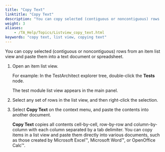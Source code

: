 ```yaml
--- 
title: "Copy Text"
linktitle: "Copy Text"
description: "You can copy selected (contiguous or noncontiguous) rows from an item list view and paste them into a text document or spreadsheet."
weight: 3
aliases: 
    - /TA_Help/Topics/Listview_copy_text.html
keywords: "copy text, list view, copying text"
---
```


You can copy selected \(contiguous or noncontiguous\) rows from an item list view and paste them into a text document or spreadsheet.

1.  Open an item list view.

    For example: In the TestArchitect explorer tree, double-click the **Tests** node.

    The test module list view appears in the main panel.

2.  Select any set of rows in the list view, and then right-click the selection.

3.  Select **Copy Text** on the context menu, and paste the contents into another document.

    **Copy Text** copies all contents cell-by-cell, row-by-row and column-by-column with each column separated by a tab delimiter. You can copy items in a list view and paste them directly into various documents, such as those created by Microsoft Excel™, Microsoft Word™, or OpenOffice Calc™.





